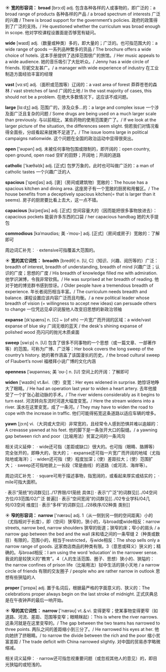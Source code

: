 ☀ <span class="category">**宽的形容词：**</span>
<span class="vocabulary">**broad**</span> [brɔ:d] 
<span class="definition">adj. 包含各种各样的人或事物的，即广泛的：</span>a broad range of products 各种各样的产品 / a broad spectrum of interests 广泛的兴趣 / There is broad support for the government’s policies. 政府的政策得到了广泛的支持。/ He questioned whether the curriculum was broad enough in scope. 他对学校课程设置面是否够宽有疑问。

<span class="vocabulary">**wide**</span> [waɪd] 
<span class="definition">adj.（数量或种类）多的，即大量的；广泛的。也可指范围大的：</span>a wide range of goods 一系列品种繁多的货品 / The brochure offers a wide choice of hotels. 这本手册提供了选择范围很广的旅馆。/ Her music appeals to a wide audience. 她的音乐吸引了大批听众。/ Jenny has a wide circle of friends. 珍妮交友甚广。/ a manager with wide experience of industry 在工业制造方面经验丰富的经理

<span class="vocabulary">**vast**</span> [vɑːst] 
<span class="definition">adj.（面积或范围等）辽阔的：</span>a vast area of forest 莽莽苍苍的森林 / vast stretches of land 广阔的土地 / In the vast majority of cases, this should not be a problem. 在绝大多数情况下，这应该不成问题。

<span class="vocabulary">**large**</span> [lɑːdӡ] 
<span class="definition">adj. 范围广的，涉及众多…的：</span>a large and complex issue 一个涉及面广泛且复杂的问题 / Some drugs are being used on a much larger scale than previously. 与以前相比，某些药物的使用范围更广了。/ If we look at the larger picture of the situation, the differences seem slight. 倘若我们对情况看得全面些，分歧看起来就微不足道了。/ The issue looms large in political campaigns nationwide. 这个问题在全国的政治运动中显得很突出。

<span class="vocabulary">**open**</span> ['əʊpən] 
<span class="definition">adj. 未被任何事物包围或限制的，即开阔的：</span>open country, open ground, open road 空旷的田野；开阔地；开阔的道路

<span class="vocabulary">**catholic**</span> ['kæθəlɪk] 
<span class="definition">adj. [正式] 包罗万象的，此时也可叫做广泛的：</span>a man of catholic tastes 一个兴趣广泛的人
           
<span class="vocabulary">**spacious**</span> [ˈspeɪʃəs]
<span class="definition">adj. [褒]（房间或建筑物）宽敞的：</span>The house has a spacious kitchen and dining area. 这座房子有一个宽敞的厨房和用餐区。/ The house benefits from a deceptively spacious kitchen(= that is larger than it seems). 房子的厨房要比看上去大，这一点不错。

<span class="vocabulary">**capacious**</span> [kəˈpeɪʃəs]
<span class="definition">adj. [正式] 空间容量大的（因而能把很多事物放进去）：</span>capacious pockets 能装许多东西的口袋 / her capacious handbag 她的大手提包

<span class="vocabulary">**commodious**</span> [kəˈməʊdiəs; 美 -ˈmoʊ-]
<span class="definition">adj. [正式]（房间或房子）宽敞的：</span>了解即可

周边词汇补充：
· extensive可指覆盖大范围的。

☀ <span class="category">**宽的其它词性：**</span>
<span class="vocabulary">**breadth**</span> [bredθ]
<span class="definition">n. [U, C]（知识、兴趣、阅历等的）广泛：</span>breadth of interest, breadth of understanding, breadth of mind 兴趣广泛；认识的广度；思想的广度 / His breadth of knowledge filled me with admiration. 他学识渊博，令我非常钦佩。/ He was surprised at her breadth of reading. 他对于她的博览群书感到惊讶。/ Older people have a tremendous breadth of experience. 年长者阅历相当丰富。/ The curriculum needs breadth and balance. 课程设置应该内容广泛而且均衡。/ a new political leader whose breadth of vision (= willingness to accept new ideas) can persuade others to change 一位凭远见卓识说服他人改变旧思想的新政治领袖
  
<span class="vocabulary">**expanse**</span> [ɪkˈspæns]
<span class="definition">n. [C] ~ (of sth) 一片宽广而开阔的区域：</span>a wide/vast expanse of blue sky 广阔无垠的蓝天 / the desk's shining expanse of polished wood 亮闪闪的抛光木质桌面

<span class="vocabulary">**sweep**</span> [swi:p] 
<span class="definition">n. [U] 包含了很多不同事物的一个思想（或一篇文章、一部著作等）的范围，可称为广博、广泛等：</span>Her book covers the long sweep of the country’s history. 她的著作涵盖了该国漫长的历史。/ the broad cultural sweep of Flaubert’s novel 福楼拜小说广博的文化内涵
                      
<span class="vocabulary">**openness**</span> [ˈəʊpənnəs; 美 ˈoʊ-]
<span class="definition">n. [U] 空间上的开阔：</span>了解即可

<span class="vocabulary">**widen**</span> [ˈwaɪdn]
<span class="definition">vt.&vi.（使）变宽：</span>Her eyes widened in surprise. 她惊讶地睁大了眼睛。/ He had an operation last year to widen a heart artery. 去年他接受了一个扩张心脏动脉的手术。/ The river widens considerably as it begins to turn east. 河流转向东流时河道大幅度变宽。/ Here the stream widens into a river. 溪水在这里变宽，成了一条河。/ They may have to widen the road to cope with the increase in traffic. 他们可能得拓宽这条道路以适应车辆的增多。

<span class="vocabulary">**yawn**</span> [jɔ:n] 
<span class="definition">vi.（大洞或大空间）非常宽的，且经常令人感到恐惧并难以逾越的：</span>A crevasse yawned at his feet. 他的脚下是一条张开大口的裂缝。/ a yawning gap between rich and poor（比喻用法）贫富之间的一条鸿沟

相关词义延伸：
· wide还可指（差距或缺口）很大的。也可指（眼睛、胳膊等）完全张开的，即睁大的，张大的；
· expanse还可指一片宽广而开阔的地域（尤指陆地或海洋）；
· widen还可指（使）程度加深；（使）差距拉大；（使）范围扩大；
· sweep还可指地貌上一长段（常是曲线）的道路（或河流、海岸等）。

周边词汇补充：
· square可用于描述事物，指宽阔的，或看起来厚实或结实的；
· mile可指大面积。

· 表示“笼统”的词群见[[../17界限/01笼统 具体]]
· 表示“广泛”的词群见[[../04空间方位/03范围/02广泛 普遍]]
· 表示“空间宽阔”的词群见[[../02专业学科/04几何/03空间 维度]]
· 表示“多样”的词群见[[../28秩序/02种类 类别]]

☀ <span class="category">**窄的形容词：**</span>
<span class="vocabulary">**narrow**</span> ['nærəʊ] 
<span class="definition">adj. 1（从一侧到另一侧的空间距离）小的（尤指相对于长度），即（空间）狭窄的，狭小的，与broad或wide相反：</span>narrow streets, narrow bed, narrow shoulders 狭窄的街道；狭窄的床；窄小的肩头 / a narrow gap between the bed and the wall 床和墙之间的一条窄缝 <span class="definition">2（种类或数目）有限的，范围小的，相当于restricted，与wide相反：</span>The shop sells only a narrow range of goods. 这家商店商品的种类有限。<span class="definition">3（意思或释义）狭义的；精确的。与broad相反：</span>I am using the word ‘education’ in the narrower sense. 我说的是较狭义的“教育”。<span class="definition">4（人的生活范围、圈子、思想）狭小的、狭隘的：</span>the narrow confines of prison life（比喻用法）狱中生活的狭小天地 / a narrow circle of friends 有限的交友圈子 / people who are rather narrow in outlook 思想有些狭隘的人

<span class="vocabulary">**proper**</span> ['prɒpə] 
<span class="definition">adj. 置于名词后，根据最严格的字面意义的、狭义的：</span>The celebrations proper always begin on the last stroke of midnight. 正式庆典总是在午夜钟声的最后一响开始。

☀ <span class="category">**窄的其它词性：**</span>
<span class="vocabulary">**narrow**</span> ['nærəʊ] 
<span class="definition">vt.＆vi. 变得更窄；使某事物变得更窄（如道路、河流、差距、范围等变窄；眼睛眯起）：</span>This is where the river narrows. 这条河就是在这里变窄的。/ The gap between the two teams has narrowed to three points. 两队之间的差距缩小到三分了。/ He narrowed his eyes at her. 他向她挤了挤眼睛。/ to narrow the divide between the rich and the poor 缩小贫富差距 / The trade deficit with China narrowed slightly. 对中国的贸易赤字略微缩减。

相关词义延伸：
· narrow还可指忽视重要问题（或忽视其他人的意见）的，即目光狭隘的或短浅的。
